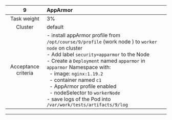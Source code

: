 |        **9**        | **AppArmor**                                                                                                                                                                                                                                                                                                                                                                                                                                                           |
| :-----------------: |:-----------------------------------------------------------------------------------------------------------------------------------------------------------------------------------------------------------------------------------------------------------------------------------------------------------------------------------------------------------------------------------------------------------------------------------------------------------------------|
|     Task weight     | 3%                                                                                                                                                                                                                                                                                                                                                                                                                                                                     |
|       Cluster       | default                                                                                                                                                                                                                                                                                                                                                                                                                                                                |
| Acceptance criteria | - install appArmor profile from `/opt/course/9/profile` (work node ) to `worker node` on cluster<br/>- Add label `security=apparmor` to the Node<br/>- Create a `Deployment` named `apparmor` in `apparmor` Namespace with:<br/>&nbsp;&nbsp;- image: `nginx:1.19.2`<br/>&nbsp;&nbsp;- container named `c1`<br/>&nbsp;&nbsp;- AppArmor profile enabled<br/>&nbsp;&nbsp;- nodeSelector to `workerNode`<br/>- save logs of the Pod into `/var/work/tests/artifacts/9/log` |
---
